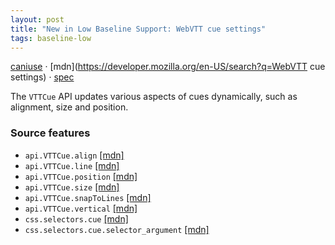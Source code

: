 ```yaml
---
layout: post
title: "New in Low Baseline Support: WebVTT cue settings"
tags: baseline-low
---
```


[caniuse](https://caniuse.com/?search=webvtt-cue-settings) · [mdn](https://developer.mozilla.org/en-US/search?q=WebVTT cue settings) · [spec](https://w3c.github.io/webvtt/#the-vttcue-interface)

The `VTTCue` API updates various aspects of cues dynamically, such as alignment, size and position.

### Source features

- ``api.VTTCue.align`` [[mdn]](https://developer.mozilla.org/en-US/search?q=api.VTTCue.align)
- ``api.VTTCue.line`` [[mdn]](https://developer.mozilla.org/en-US/search?q=api.VTTCue.line)
- ``api.VTTCue.position`` [[mdn]](https://developer.mozilla.org/en-US/search?q=api.VTTCue.position)
- ``api.VTTCue.size`` [[mdn]](https://developer.mozilla.org/en-US/search?q=api.VTTCue.size)
- ``api.VTTCue.snapToLines`` [[mdn]](https://developer.mozilla.org/en-US/search?q=api.VTTCue.snapToLines)
- ``api.VTTCue.vertical`` [[mdn]](https://developer.mozilla.org/en-US/search?q=api.VTTCue.vertical)
- ``css.selectors.cue`` [[mdn]](https://developer.mozilla.org/en-US/search?q=css.selectors.cue)
- ``css.selectors.cue.selector_argument`` [[mdn]](https://developer.mozilla.org/en-US/search?q=css.selectors.cue.selector_argument)
